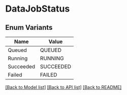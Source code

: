 # DataJobStatus

## Enum Variants

| Name | Value |
|---- | -----|
| Queued | QUEUED |
| Running | RUNNING |
| Succeeded | SUCCEEDED |
| Failed | FAILED |


[[Back to Model list]](../README.md#documentation-for-models) [[Back to API list]](../README.md#documentation-for-api-endpoints) [[Back to README]](../README.md)


